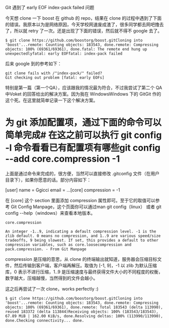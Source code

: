 Git 遇到了 early EOF index-pack failed 问题 


今天想 clone 一下 boost 在 github 的 repo，结果在 clone 的过程中遇到了下面的错误。我原本以为是网络原因，今天学校网速废成渣了，很多同学都去网吧撸去了，所以就 retry 了一次。还是出现了下面的错误，然后就不得不 google 去了。

```
$ git clone https://github.com/boostorg/boost.gitCloning into 'boost'...remote: Counting objects: 183543, done.remote: Compressing objects: 100% (69361/69361), done.fatal: The remote end hung up unexpectedlyfatal: early EOFfatal: index-pack failed
```

后来 google 到的参考如下：

    git clone fails with /"index-pack/" failed?
    Git checking out problem [fatal: early EOFs]

特别是第一篇（第一个QA），应该跟我的情况最为符合，不过我尝试了第二个 QA 中Voket 的回答给出的解决方案。因为我在 WindowsWindows 下的 GitGit 作的这个死。在这里就简单记录一下这个解决方案。

# 为 git 添加配置项，通过下面的命令可以简单完成# 在这之前可以执行 git config -l 命令看看已有配置项有哪些git config --add core.compression -1

上面是通过命令来完成的，很方便，当然可以直接修改 .gitconfig 文件（在用户目录下），如果你愿意的话。部分内容如下：

[user]    name = Ggicci    email = ...[core]    compression = -1

在 [core] 这个 section 里面添加 compression 属性即可。至于它的取值可以参考 Git Config Manpage，这个页面你可以通过man git config（linux） 或者 git config --help（windows）来查看本地版本。

    core.compression

    An integer -1..9, indicating a default compression level. -1 is the zlib default. 0 means no compression, and 1..9 are various speed/size tradeoffs, 9 being slowest. If set, this provides a default to other compression variables, such as core.loosecompression and pack.compression. - From Git Manpage

compression 是压缩的意思，从 clone 的终端输出就知道，服务器会压缩目标文件，然后传输到客户端，客户端再解压。取值为 [-1, 9]，-1 以 zlib 为默认压缩库，0 表示不进行压缩，1..9 是压缩速度与最终获得文件大小的不同程度的权衡，数字越大，压缩越慢，当然得到的文件会越小。

这之后再尝试了一次 clone，works perfectly :)

```
$ git clone https://github.com/boostorg/boost.gitCloning into 'boost'...remote: Counting objects: 183543, done.remote: Compressing objects: 100% (69361/69361), done.remote: Total 183543 (delta 113990), reused 183372 (delta 113844)Receiving objects: 100% (183543/183543), 67.89 MiB | 162.00 KiB/s, done.Resolving deltas: 100% (113990/113990), done.Checking connectivity... done.
```
